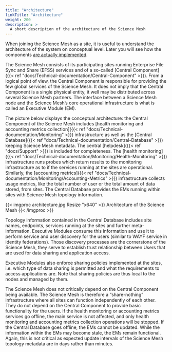 ```yaml
---
title: "Architecture"
linkTitle: "Architecture"
weight: 200
description: >
  A short description of the architecture of the Science Mesh   
---
```


When joining the Science Mesh as a site, it is useful to understand the
architecture of the system on conceptual level. Later you will see how the
components [are actually
implemented](../technical-documentation/central-component).

The Science Mesh consists of its participating sites running Enterprise File Sync and Share (EFSS) services and of a so-called [Central Component]({{< ref "docs/Technical-documentation/Central-Component" >}}). From a logical point of view, the Central Component is responsible for providing the few global services of the Science Mesh. It does not imply that the Central Component is a single physical entity, it well may be distributed across several Science Mesh partners. 
The interface between a Science Mesh node and the Science Mesh’s core operational infrastructure is what is called an Executive Module (EM).

The picture below displays the conceptual architecture: the Central Component of the Science Mesh includes [health monitoring and accounting metrics collection]({{< ref "docs/Technical-documentation/Monitoring" >}}) infrastructure as well as the [Central Database]({{< ref "docs/Technical-documentation/Central-Database" >}}) keeping Science Mesh metadata.
The central [helpdesk]({{< ref "docs/Support" >}}) is included for completeness. 
The [health monitoring]({{< ref "docs/Technical-documentation/Monitoring/Health-Monitoring" >}}) infrastructure runs probes which return results to the monitoring infrastructure as to if the services running at the sites are operational.
Similarly, the [accounting metrics]({{< ref "docs/Technical-documentation/Monitoring/Accounting-Metrics" >}}) infrastructure collects usage metrics, like the total number of user or the total amount of data stored, from sites.
The Central Database provides the EMs running within sites with Science Mesh topology information.

{{< imgproc architecture.jpg Resize "x640" >}}
Architecture of the Science Mesh
{{< /imgproc >}}


Topology information contained in the Central Database includes site names, endpoints, services running at the sites and further meta-information. Executive Modules consume this information and use it to perform service and user discovery for the users (similar to WAYF service in identity federations). Those discovery processes are the cornerstone of the Science Mesh, they serve to establish trust relationship between Users that are used for data sharing and application access.

Executive Modules also enforce sharing policies implemented at the sites, i.e. which type of data sharing is permitted and what the requirements to access applications are. Note that sharing policies are thus local to the nodes and managed by them.

The Science Mesh does not critically depend on the Central Component being available. The Science Mesh is therefore a “share-nothing” infrastructure where all sites can function independently of each other. They do not depend on the Central Component to provide basic functionality for the users. If the health monitoring or accounting metrics services go offline, the main service is not affected, and only health monitoring and accounting metrics collection operations will be stopped.
If the Central Database goes offline, the EMs cannot be updated. While the information within the EMs may become stale, the EMs remain functional. Again, this is not critical as expected update intervals of the Science Mesh topology metadata are in days rather than minutes.
